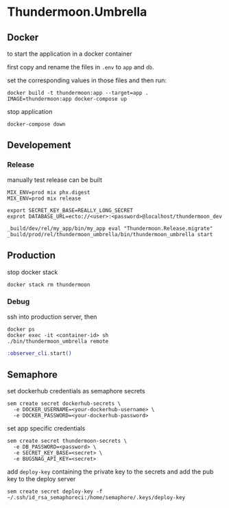 # Thundermoon.Umbrella

## Docker

to start the application in a docker container

first copy and rename the files in `.env` to `app` and `db`.

set the corresponding values in those files and then run:

```
docker build -t thundermoon:app --target=app .
IMAGE=thundermoon:app docker-compose up
```

stop application

```
docker-compose down
```

## Developement

### Release

manually test release can be built 

```shell
MIX_ENV=prod mix phx.digest
MIX_ENV=prod mix release

export SECRET_KEY_BASE=REALLY_LONG_SECRET
exprot DATABASE_URL=ecto://<user>:<password>@localhost/thundermoon_dev

_build/dev/rel/my_app/bin/my_app eval "Thundermoon.Release.migrate"
_build/prod/rel/thundermoon_umbrella/bin/thundermoon_umbrella start
```

## Production

stop docker stack

`docker stack rm thundermoon`

### Debug

ssh into production server, then

```shell
docker ps
docker exec -it <container-id> sh
./bin/thundermoon_umbrella remote
```

```elixir
:observer_cli.start()
```

## Semaphore

set dockerhub credentials as semaphore secrets

```
sem create secret dockerhub-secrets \
  -e DOCKER_USERNAME=<your-dockerhub-username> \
  -e DOCKER_PASSWORD=<your-dockerhub-password>
```

set app specific credentials

```
sem create secret thundermoon-secrets \
  -e DB_PASSWORD=<password> \
  -e SECRET_KEY_BASE=<secret> \
  -e BUGSNAG_API_KEY=<secret>
```

add `deploy-key` containing the private key to the secrets and add the pub key to the deploy server

```
sem create secret deploy-key -f ~/.ssh/id_rsa_semaphoreci:/home/semaphore/.keys/deploy-key
```